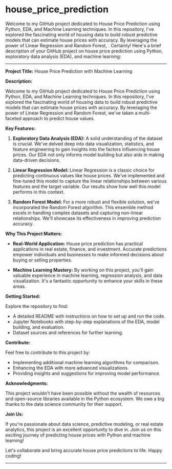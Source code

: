 # house_price_prediction
Welcome to my GitHub project dedicated to House Price Prediction using Python, EDA, and Machine Learning techniques. In this repository, I've explored the fascinating world of housing data to build robust predictive models that can estimate house prices with accuracy. By leveraging the power of Linear Regression and Random Forest, . 
Certainly! Here's a brief description of your GitHub project on house price prediction using Python, exploratory data analysis (EDA), and machine learning:

---

**Project Title:** House Price Prediction with Machine Learning

**Description:**

Welcome to my GitHub project dedicated to House Price Prediction using Python, EDA, and Machine Learning techniques. In this repository, I've explored the fascinating world of housing data to build robust predictive models that can estimate house prices with accuracy. By leveraging the power of Linear Regression and Random Forest, we've taken a multi-faceted approach to predict house values.

**Key Features:**

1. **Exploratory Data Analysis (EDA):** A solid understanding of the dataset is crucial. We've delved deep into data visualization, statistics, and feature engineering to gain insights into the factors influencing house prices. Our EDA not only informs model building but also aids in making data-driven decisions.

2. **Linear Regression Model:** Linear Regression is a classic choice for predicting continuous values like house prices. We've implemented and fine-tuned this model to capture the linear relationships between various features and the target variable. Our results show how well this model performs in this context.

3. **Random Forest Model:** For a more robust and flexible solution, we've incorporated the Random Forest algorithm. This ensemble method excels in handling complex datasets and capturing non-linear relationships. We'll showcase its effectiveness in improving prediction accuracy.

**Why This Project Matters:**

- **Real-World Application:** House price prediction has practical applications in real estate, finance, and investment. Accurate predictions empower individuals and businesses to make informed decisions about buying or selling properties.

- **Machine Learning Mastery:** By working on this project, you'll gain valuable experience in machine learning, regression analysis, and data visualization. It's a fantastic opportunity to enhance your skills in these areas.

**Getting Started:**

Explore the repository to find:
- A detailed README with instructions on how to set up and run the code.
- Jupyter Notebooks with step-by-step explanations of the EDA, model building, and evaluation.
- Dataset sources and references for further learning.

**Contribute:**

Feel free to contribute to this project by:
- Implementing additional machine learning algorithms for comparison.
- Enhancing the EDA with more advanced visualizations.
- Providing insights and suggestions for improving model performance.

**Acknowledgments:**

This project wouldn't have been possible without the wealth of resources and open-source libraries available in the Python ecosystem. We owe a big thanks to the data science community for their support.

**Join Us:**

If you're passionate about data science, predictive modeling, or real estate analytics, this project is an excellent opportunity to dive in. Join us on this exciting journey of predicting house prices with Python and machine learning!

Let's collaborate and bring accurate house price predictions to life. Happy coding!

---
